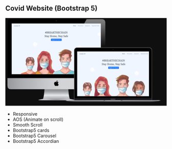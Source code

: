 ## Covid Website (Bootstrap 5)

![Mockup](./images/Mockup.png)


- Responsive
- AOS (Animate on scroll)
- Smooth Scroll
- Bootstrap5 cards
- Bootstrap5 Carousel
- Bootstrap5 Accordian

